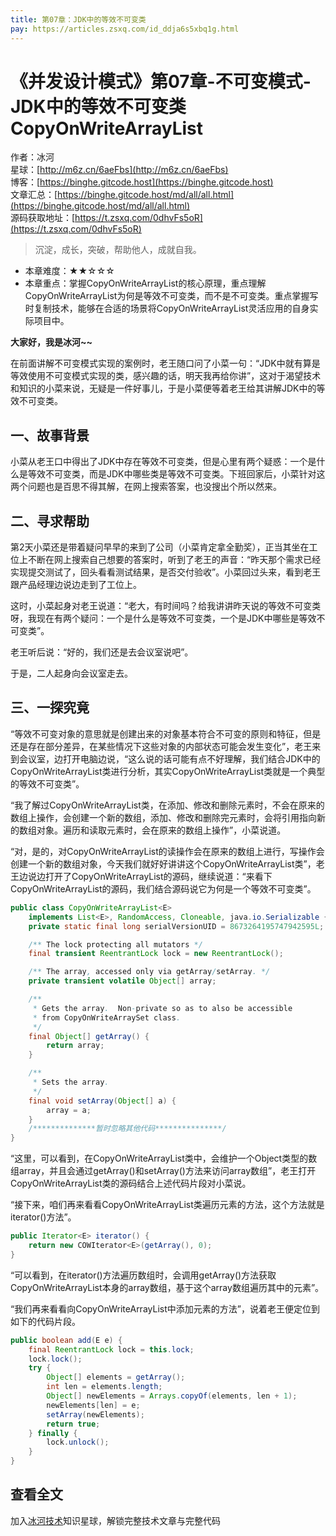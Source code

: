 ```yaml
---
title: 第07章：JDK中的等效不可变类
pay: https://articles.zsxq.com/id_ddja6s5xbq1g.html
---
```


# 《并发设计模式》第07章-不可变模式-JDK中的等效不可变类CopyOnWriteArrayList

作者：冰河
<br/>星球：[http://m6z.cn/6aeFbs](http://m6z.cn/6aeFbs)
<br/>博客：[https://binghe.gitcode.host](https://binghe.gitcode.host)
<br/>文章汇总：[https://binghe.gitcode.host/md/all/all.html](https://binghe.gitcode.host/md/all/all.html)
<br/>源码获取地址：[https://t.zsxq.com/0dhvFs5oR](https://t.zsxq.com/0dhvFs5oR)

> 沉淀，成长，突破，帮助他人，成就自我。

* 本章难度：★★☆☆☆
* 本章重点：掌握CopyOnWriteArrayList的核心原理，重点理解CopyOnWriteArrayList为何是等效不可变类，而不是不可变类。重点掌握写时复制技术，能够在合适的场景将CopyOnWriteArrayList灵活应用的自身实际项目中。

**大家好，我是冰河~~**

在前面讲解不可变模式实现的案例时，老王随口问了小菜一句：“JDK中就有算是等效使用不可变模式实现的类，感兴趣的话，明天我再给你讲”，这对于渴望技术和知识的小菜来说，无疑是一件好事儿，于是小菜便等着老王给其讲解JDK中的等效不可变类。

## 一、故事背景

小菜从老王口中得出了JDK中存在等效不可变类，但是心里有两个疑惑：一个是什么是等效不可变类，而是JDK中哪些类是等效不可变类。下班回家后，小菜针对这两个问题也是百思不得其解，在网上搜索答案，也没搜出个所以然来。

## 二、寻求帮助

第2天小菜还是带着疑问早早的来到了公司（小菜肯定拿全勤奖），正当其坐在工位上不断在网上搜索自己想要的答案时，听到了老王的声音：“昨天那个需求已经实现提交测试了，回头看看测试结果，是否交付验收”。小菜回过头来，看到老王跟产品经理边说边走到了工位上。

这时，小菜起身对老王说道：“老大，有时间吗？给我讲讲昨天说的等效不可变类呀，我现在有两个疑问：一个是什么是等效不可变类，一个是JDK中哪些是等效不可变类”。

老王听后说：“好的，我们还是去会议室说吧”。

于是，二人起身向会议室走去。

## 三、一探究竟

“等效不可变对象的意思就是创建出来的对象基本符合不可变的原则和特征，但是还是存在部分差异，在某些情况下这些对象的内部状态可能会发生变化”，老王来到会议室，边打开电脑边说，“这么说的话可能有点不好理解，我们结合JDK中的CopyOnWriteArrayList类进行分析，其实CopyOnWriteArrayList类就是一个典型的等效不可变类”。

“我了解过CopyOnWriteArrayList类，在添加、修改和删除元素时，不会在原来的数组上操作，会创建一个新的数组，添加、修改和删除完元素时，会将引用指向新的数组对象。遍历和读取元素时，会在原来的数组上操作”，小菜说道。

“对，是的，对CopyOnWriteArrayList的读操作会在原来的数组上进行，写操作会创建一个新的数组对象，今天我们就好好讲讲这个CopyOnWriteArrayList类”，老王边说边打开了CopyOnWriteArrayList的源码，继续说道：“来看下CopyOnWriteArrayList的源码，我们结合源码说它为何是一个等效不可变类”。

```java
public class CopyOnWriteArrayList<E>
    implements List<E>, RandomAccess, Cloneable, java.io.Serializable {
    private static final long serialVersionUID = 8673264195747942595L;

    /** The lock protecting all mutators */
    final transient ReentrantLock lock = new ReentrantLock();

    /** The array, accessed only via getArray/setArray. */
    private transient volatile Object[] array;

    /**
     * Gets the array.  Non-private so as to also be accessible
     * from CopyOnWriteArraySet class.
     */
    final Object[] getArray() {
        return array;
    }

    /**
     * Sets the array.
     */
    final void setArray(Object[] a) {
        array = a;
    }
    /**************暂时忽略其他代码***************/
}
```

“这里，可以看到，在CopyOnWriteArrayList类中，会维护一个Object类型的数组array，并且会通过getArray()和setArray()方法来访问array数组”，老王打开CopyOnWriteArrayList类的源码结合上述代码片段对小菜说。

“接下来，咱们再来看看CopyOnWriteArrayList类遍历元素的方法，这个方法就是iterator()方法”。

```java
public Iterator<E> iterator() {
	return new COWIterator<E>(getArray(), 0);
}
```

“可以看到，在iterator()方法遍历数组时，会调用getArray()方法获取CopyOnWriteArrayList本身的array数组，基于这个array数组遍历其中的元素”。

“我们再来看看向CopyOnWriteArrayList中添加元素的方法”，说着老王便定位到如下的代码片段。

```java
public boolean add(E e) {
    final ReentrantLock lock = this.lock;
    lock.lock();
    try {
        Object[] elements = getArray();
        int len = elements.length;
        Object[] newElements = Arrays.copyOf(elements, len + 1);
        newElements[len] = e;
        setArray(newElements);
        return true;
    } finally {
        lock.unlock();
    }
}
```

## 查看全文

加入[冰河技术](http://m6z.cn/6aeFbs)知识星球，解锁完整技术文章与完整代码